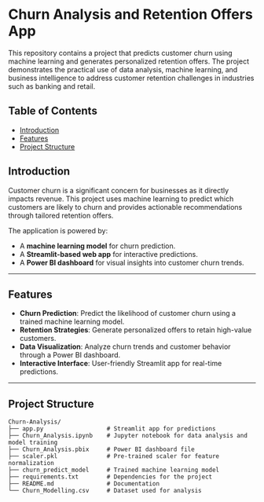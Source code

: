 # Churn Analysis and Retention Offers App

This repository contains a project that predicts customer churn using machine learning and generates personalized retention offers. The project demonstrates the practical use of data analysis, machine learning, and business intelligence to address customer retention challenges in industries such as banking and retail.

## Table of Contents

- [Introduction](#introduction)
- [Features](#features)
- [Project Structure](#project-structure)

## Introduction

Customer churn is a significant concern for businesses as it directly impacts revenue. This project uses machine learning to predict which customers are likely to churn and provides actionable recommendations through tailored retention offers.

The application is powered by:
- A **machine learning model** for churn prediction.
- A **Streamlit-based web app** for interactive predictions.
- A **Power BI dashboard** for visual insights into customer churn trends.

---

## Features

- **Churn Prediction**: Predict the likelihood of customer churn using a trained machine learning model.
- **Retention Strategies**: Generate personalized offers to retain high-value customers.
- **Data Visualization**: Analyze churn trends and customer behavior through a Power BI dashboard.
- **Interactive Interface**: User-friendly Streamlit app for real-time predictions.

---

## Project Structure

```plaintext
Churn-Analysis/
├── app.py                  # Streamlit app for predictions
├── Churn_Analysis.ipynb    # Jupyter notebook for data analysis and model training
├── Churn_Analysis.pbix     # Power BI dashboard file
├── scaler.pkl              # Pre-trained scaler for feature normalization
├── churn_predict_model     # Trained machine learning model
├── requirements.txt        # Dependencies for the project
├── README.md               # Documentation
└── Churn_Modelling.csv     # Dataset used for analysis

